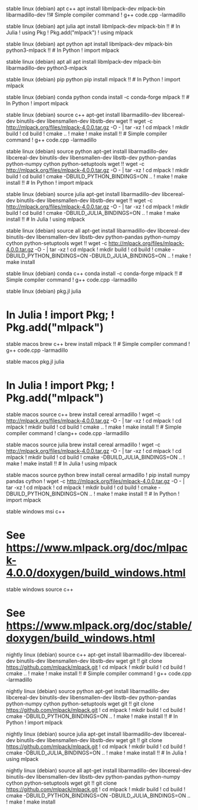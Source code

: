 stable linux (debian) apt c++
apt install libmlpack-dev mlpack-bin libarmadillo-dev !!# Simple compiler command ! g++ code.cpp -larmadillo

stable linux (debian) apt julia
apt install libmlpack-dev mlpack-bin !! # In Julia ! using Pkg ! Pkg.add("mlpack") ! using mlpack

stable linux (debian) apt python
apt install libmlpack-dev mlpack-bin python3-mlpack !! # In Python ! import mlpack

stable linux (debian) apt all
apt install libmlpack-dev mlpack-bin libarmadillo-dev python3-mlpack

stable linux (debian) pip python
pip install mlpack !! # In Python ! import mlpack

stable linux (debian) conda python
conda install -c conda-forge mlpack !! # In Python ! import mlpack

stable linux (debian) source c++
apt-get install libarmadillo-dev libcereal-dev binutils-dev libensmallen-dev libstb-dev wget !! wget -c http://mlpack.org/files/mlpack-4.0.0.tar.gz -O - | tar -xz ! cd mlpack ! mkdir build ! cd build ! cmake .. ! make ! make install !! # Simple compiler command ! g++ code.cpp -larmadillo

stable linux (debian) source python
apt-get install libarmadillo-dev libcereal-dev binutils-dev libensmallen-dev libstb-dev python-pandas python-numpy cython python-setuptools wget !! wget -c http://mlpack.org/files/mlpack-4.0.0.tar.gz -O - | tar -xz ! cd mlpack ! mkdir build ! cd build ! cmake -DBUILD_PYTHON_BINDINGS=ON .. ! make ! make install !! # In Python ! import mlpack

stable linux (debian) source julia
apt-get install libarmadillo-dev libcereal-dev binutils-dev libensmallen-dev libstb-dev wget !! wget -c http://mlpack.org/files/mlpack-4.0.0.tar.gz -O - | tar -xz ! cd mlpack ! mkdir build ! cd build ! cmake -DBUILD_JULIA_BINDINGS=ON .. ! make ! make install !! # In Julia ! using mlpack

stable linux (debian) source all
apt-get install libarmadillo-dev libcereal-dev binutils-dev libensmallen-dev libstb-dev python-pandas python-numpy cython python-setuptools wget !! wget -c http://mlpack.org/files/mlpack-4.0.0.tar.gz -O - | tar -xz ! cd mlpack ! mkdir build ! cd build ! cmake -DBUILD_PYTHON_BINDINGS=ON -DBUILD_JULIA_BINDINGS=ON .. ! make ! make install

stable linux (debian) conda c++
conda install -c conda-forge mlpack !! # Simple compiler command ! g++ code.cpp -larmadillo

stable linux (debian) pkg.jl julia
# In Julia ! import Pkg; ! Pkg.add("mlpack")

stable macos brew c++
brew install mlpack !! # Simple compiler command ! g++ code.cpp -larmadillo

stable macos pkg.jl julia
# In Julia ! import Pkg; ! Pkg.add("mlpack")

stable macos source c++
brew install cereal armadillo ! wget -c http://mlpack.org/files/mlpack-4.0.0.tar.gz -O - | tar -xz ! cd mlpack ! cd mlpack ! mkdir build ! cd build ! cmake .. ! make ! make install !! # Simple compiler command ! clang++ code.cpp -larmadillo

stable macos source julia
brew install cereal armadillo ! wget -c http://mlpack.org/files/mlpack-4.0.0.tar.gz -O - | tar -xz ! cd mlpack ! cd mlpack ! mkdir build ! cd build ! cmake -DBUILD_JULIA_BINDINGS=ON .. ! make ! make install !! # In Julia ! using mlpack

stable macos source python
brew install cereal armadillo ! pip install numpy pandas cython ! wget -c http://mlpack.org/files/mlpack-4.0.0.tar.gz -O - | tar -xz ! cd mlpack ! cd mlpack ! mkdir build ! cd build ! cmake -DBUILD_PYTHON_BINDINGS=ON .. ! make ! make install !! # In Python ! import mlpack

stable windows msi c++
# See https://www.mlpack.org/doc/mlpack-4.0.0/doxygen/build_windows.html

stable windows source c++
# See https://www.mlpack.org/doc/stable/doxygen/build_windows.html

nightly linux (debian) source c++
apt-get install libarmadillo-dev libcereal-dev binutils-dev libensmallen-dev libstb-dev wget git !! git clone https://github.com/mlpack/mlpack.git ! cd mlpack ! mkdir build ! cd build ! cmake .. ! make ! make install !! # Simple compiler command ! g++ code.cpp -larmadillo

nightly linux (debian) source python
apt-get install libarmadillo-dev libcereal-dev binutils-dev libensmallen-dev libstb-dev python-pandas python-numpy cython python-setuptools wget git !! git clone https://github.com/mlpack/mlpack.git ! cd mlpack ! mkdir build ! cd build ! cmake -DBUILD_PYTHON_BINDINGS=ON .. ! make ! make install !! # In Python ! import mlpack

nightly linux (debian) source julia
apt-get install libarmadillo-dev libcereal-dev binutils-dev libensmallen-dev libstb-dev wget git !! git clone https://github.com/mlpack/mlpack.git ! cd mlpack ! mkdir build ! cd build ! cmake -DBUILD_JULIA_BINDINGS=ON .. ! make ! make install !! # In Julia ! using mlpack

nightly linux (debian) source all
apt-get install libarmadillo-dev libcereal-dev binutils-dev libensmallen-dev libstb-dev python-pandas python-numpy cython python-setuptools wget git !! git clone https://github.com/mlpack/mlpack.git ! cd mlpack ! mkdir build ! cd build ! cmake -DBUILD_PYTHON_BINDINGS=ON -DBUILD_JULIA_BINDINGS=ON .. ! make ! make install
